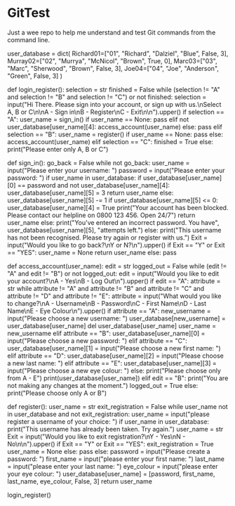 # GitTest
Just a wee repo to help me understand and test Git commands from the command line.
        

user_database = dict(
    Richard01=["01", "Richard", "Dalziel", "Blue", False, 3],
    Murray02=["02", "Murrya", "McNicol", "Brown", True, 0],
    Marc03=["03", "Marc", "Sherwood", "Brown", False, 3],
    Joe04=["04", "Joe", "Anderson", "Green", False, 3]
)


def login_register():
    selection = str
    finished = False
    while (selection != "A" and selection != "B" and selection != "C") or not finished:
        selection = input("Hi There. Please sign into your account, or sign up with us.\nSelect A, B or C\n\nA - Sign in\nB - Register\nC - Exit\n\n").upper()
        if selection == "A":
            user_name = sign_in()
            if user_name == None:
                pass
            elif not user_database[user_name][4]:
                access_account(user_name)
            else:
                pass
        elif selection == "B":
            user_name = register()
            if user_name == None:
                pass
            else:
                access_account(user_name)
        elif selection == "C":
            finished = True
        else:
            print("Please enter only A, B or C")


def sign_in():
    go_back = False
    while not go_back:
        user_name = input("Please enter your username: ")
        password = input("Please enter your password: ")
        if user_name in user_database:
            if user_database[user_name][0] == password and not user_database[user_name][4]:
                user_database[user_name][5] = 3
                return user_name
            else:
                user_database[user_name][5] -= 1
                if user_database[user_name][5] <= 0:
                    user_database[user_name][4] = True
                    print("Your account has been blocked. Please contact our helpline on 0800 123 456. Open 24/7")
                    return user_name
                else:
                    print("You've entered an incorrect password. You have", user_database[user_name][5], "attempts left.")
        else:
            print("This username has not been recognised. Please try again or register with us.")
            Exit = input("Would you like to go back?\nY or N?\n").upper()
            if Exit == "Y" or Exit == "YES":
                user_name = None
                return user_name
            else:
                pass


def access_account(user_name):
    edit = str
    logged_out = False
    while (edit != "A" and edit != "B") or not logged_out:
        edit = input("Would you like to edit your account?\nA - Yes\nB - Log Out\n").upper()
        if edit == "A":
            attribute = str
            while attribute != "A" and attribute != "B" and attribute != "C" and attribute != "D" and attribute != "E":
                attribute = input("What would you like to change?\nA - Username\nB - Password\nC - First Name\nD - Last Name\nE - Eye Colour\n").upper()
                if attribute == "A":
                    new_username = input("Please choose a new username: ")
                    user_database[new_username] = user_database[user_name]
                    del user_database[user_name]
                    user_name = new_username
                elif attribute == "B":
                    user_database[user_name][0] = input("Please choose a new password: ")
                elif attribute == "C":
                    user_database[user_name][1] = input("Please choose a new first name: ")
                elif attribute == "D":
                    user_database[user_name][2] = input("Please choose a new last name: ")
                elif attribute == "E":
                    user_database[user_name][3] = input("Please choose a new eye colour: ")
                else:
                    print("Please choose only from A - E")
                print(user_database[user_name])
        elif edit == "B":
            print("You are not making any changes at the moment.")
            logged_out = True
        else:
            print("Please choose only A or B")


def register():
    user_name = str
    exit_registration = False
    while user_name not in user_database and not exit_registration:
        user_name = input("please register a username of your choice: ")
        if user_name in user_database:
            print("This username has already been taken. Try again.")
            user_name = str
            Exit = input("Would you like to exit registration?\nY - Yes\nN - No\n\n").upper()
            if Exit == "Y" or Exit == "YES":
                exit_registration = True
                user_name = None
            else:
                pass
        else:
            password = input("Please create a password: ")
            first_name = input("please enter your first name: ")
            last_name = input("please enter your last name: ")
            eye_colour = input("please enter your eye colour: ")
            user_database[user_name] = [password, first_name, last_name, eye_colour, False, 3]
            return user_name


login_register()
